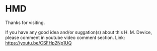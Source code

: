 # HMD

Thanks for visiting.

If you have any good idea and/or suggation(s) about this H. M. Device, please comment in youtube video comment section.
Link: https://youtu.be/CSFHp2Np1UQ
